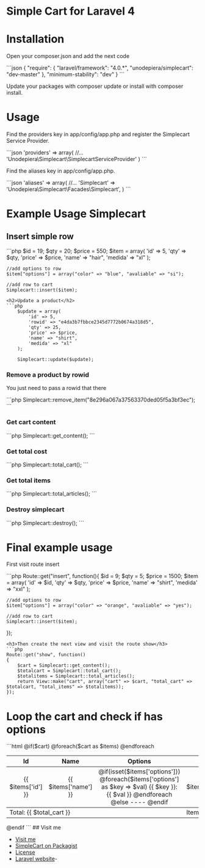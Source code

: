 <h1>Simple Cart for Laravel 4</h1>
<h1>Installation</h1>
<p>Open your composer.json and add the next code</p>
```json
{
	"require": {
	    "laravel/framework": "4.0.*",
	    "unodepiera/simplecart": "dev-master"
	},
	"minimum-stability": "dev"
}
```
<p>Update your packages with composer update or install with composer install.</p>
<h1>Usage</h1>
<p>Find the providers key in app/config/app.php and register the Simplecart Service Provider.</p>
```json
	'providers' => array(
        //...
        'Unodepiera\Simplecart\SimplecartServiceProvider'
    )
```
<p>Find the aliases key in app/config/app.php.</p>
```json
	'aliases' => array(
        //...
        'Simplecart'      => 'Unodepiera\Simplecart\Facades\Simplecart',
    )
```

<h1>Example Usage Simplecart</h1>
<h2>Insert simple row</h2>
```php
	$id = 19;
	$qty = 20;
	$price = 550;
    $item = array(
    	'id' => 5,
        'qty' => $qty,
        'price' => $price,
        'name' => "hair",
        'medida' => "xl"
    );

    //add options to row
    $item["options"] = array("color" => "blue", "avaliable" => "si");

    //add row to cart
    Simplecart::insert($item);
```
<h2>Update a product</h2>
```php
	$update = array(
    	'id' => 5,
        'rowid'	=> "e4da3b7fbbce2345d7772b0674a318d5",
        'qty' => 25,
        'price' => $price,
        'name' => "shirt",
        'medida' => "xl"
    );

    Simplecart::update($update);
```
<h3>Remove a product by rowid</h3>
<p>You just need to pass a rowid that there</p>
```php
	Simplecart::remove_item("8e296a067a37563370ded05f5a3bf3ec");
```
<h3>Get cart content</h3>
```php	
	Simplecart::get_content();
```
<h3>Get total cost</h3>
```php	
	Simplecart::total_cart();
```
<h3>Get total items</h3>
```php	
	Simplecart::total_articles();
```
<h3>Destroy simplecart</h3>
```php
	Simplecart::destroy();
```

<h1>Final example usage</h1>
<p>First visit route insert</p>
```php
Route::get("insert", function(){
	$id = 9;
    $qty = 5;
    $price = 1500;
    $item = array(
        'id' => $id,
        'qty' => $qty,
        'price' => $price,
        'name' => "shirt",
        'medida' => "xxl"
    );

    //add options to row
    $item["options"] = array("color" => "orange", "avaliable" => "yes");

    //add row to cart
    Simplecart::insert($item);
});
```
<h3>Then create the next view and visit the route show</h3>
```php
Route::get("show", function()
{
	$cart = Simplecart::get_content();
	$totalcart = Simplecart::total_cart();
	$totalitems = Simplecart::total_articles();
	return View::make("cart", array("cart" => $cart, "total_cart" => $totalcart, "total_items" => $totalitems));
});
```
<h1>Loop the cart and check if has options</h1>
```html
<!doctype html>
<html lang="en">
<head>
    <meta charset="utf-8">
    <title>Simplecart for Laravel 4</title>

</head>
<body>
@if($cart)  
    <table class="simplecart">
        <tr>
            <thead>
                <th>
                    Id
                </th>
                <th>
                    Name
                </th>
                <th>
                    Options
                </th>
                <th>
                    Price
                </th>
                <th>
                    Qty
                </tth>
                <th>
                    Total price
                </tth>
            </thead>
        </tr>
        @foreach($cart as $items)
        <tr>
            <tbody style="text-align:center">
                <td>
                    {{ $items['id'] }}
                </td>
                <td>
                    {{ $items['name'] }}
                </td>
                <td>
                    @if(isset($items['options']))
                        @foreach($items['options'] as $key => $val)
                            {{ $key }}: {{ $val }}
                        @endforeach
                    @else
                        ----
                    @endif
                </td>
                <td>
                    {{ $items['price'] }}
                </td>
                <td>
                    {{ $items['qty'] }}
                </td>
                <td>
                    {{ $items['total'] }}
                </td>
            </tbody>
        </tr>
        @endforeach
        <tr>
            <td colspan="3">Total: {{ $total_cart }}</td>
            <td colspan="3">Items: {{ $total_items }}</td>
        </tr>
    </table>
@endif
</body>
</html>
```
## Visit me

* [Visit me](http://uno-de-piera.com)
* [SimpleCart on Packagist](https://packagist.org/packages/unodepiera/simplecart)
* [License](http://www.opensource.org/licenses/mit-license.php)
* [Laravel website](http://laravel.com)-